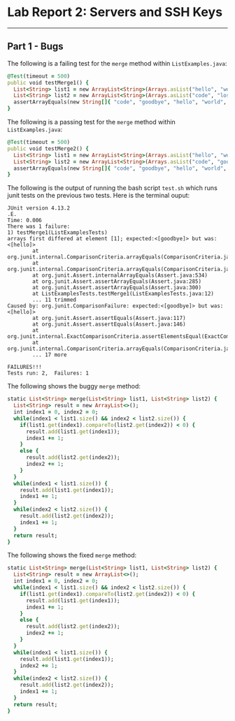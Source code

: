 # Lab Report 2: Servers and SSH Keys

---
## Part 1 - Bugs

The following is a failing test for the `merge` method within `ListExamples.java`:

```ruby
@Test(timeout = 500)
public void testMerge1() {
  List<String> list1 = new ArrayList<String>(Arrays.asList("hello", "world", "!"));
  List<String> list2 = new ArrayList<String>(Arrays.asList("code", "loser"));
  assertArrayEquals(new String[]{ "code", "goodbye", "hello", "world", "!"}, ListExamples.merge(list1, list2).toArray());
}
```

The following is a passing test for the `merge` method within `ListExamples.java`:

```ruby
@Test(timeout = 500)
public void testMerge2() {
  List<String> list1 = new ArrayList<String>(Arrays.asList("hello", "world", "!"));
  List<String> list2 = new ArrayList<String>(Arrays.asList("code", "goodbye"));
  assertArrayEquals(new String[]{ "code", "goodbye", "hello", "world", "!"}, ListExamples.merge(list1, list2).toArray());
}
```

The following is the output of running the bash script `test.sh` which runs junit tests on the previous two tests. Here is the terminal ouput:
```
JUnit version 4.13.2
.E.
Time: 0.006
There was 1 failure:
1) testMerge1(ListExamplesTests)
arrays first differed at element [1]; expected:<[goodbye]> but was:<[hello]>
        at org.junit.internal.ComparisonCriteria.arrayEquals(ComparisonCriteria.java:78)
        at org.junit.internal.ComparisonCriteria.arrayEquals(ComparisonCriteria.java:28)
        at org.junit.Assert.internalArrayEquals(Assert.java:534)
        at org.junit.Assert.assertArrayEquals(Assert.java:285)
        at org.junit.Assert.assertArrayEquals(Assert.java:300)
        at ListExamplesTests.testMerge1(ListExamplesTests.java:12)
        ... 11 trimmed
Caused by: org.junit.ComparisonFailure: expected:<[goodbye]> but was:<[hello]>
        at org.junit.Assert.assertEquals(Assert.java:117)
        at org.junit.Assert.assertEquals(Assert.java:146)
        at org.junit.internal.ExactComparisonCriteria.assertElementsEqual(ExactComparisonCriteria.java:8)
        at org.junit.internal.ComparisonCriteria.arrayEquals(ComparisonCriteria.java:76)
        ... 17 more

FAILURES!!!
Tests run: 2,  Failures: 1
```
The following shows the buggy `merge` method:
```ruby
static List<String> merge(List<String> list1, List<String> list2) {
  List<String> result = new ArrayList<>();
  int index1 = 0, index2 = 0;
  while(index1 < list1.size() && index2 < list2.size()) {
    if(list1.get(index1).compareTo(list2.get(index2)) < 0) {
      result.add(list1.get(index1));
      index1 += 1;
    }
    else {
      result.add(list2.get(index2));
      index2 += 1;
    }
  }
  while(index1 < list1.size()) {
    result.add(list1.get(index1));
    index1 += 1;
  }
  while(index2 < list2.size()) {
    result.add(list2.get(index2));
    index1 += 1;
  }
  return result;
}
```
The following shows the fixed `merge` method:
```ruby
static List<String> merge(List<String> list1, List<String> list2) {
  List<String> result = new ArrayList<>();
  int index1 = 0, index2 = 0;
  while(index1 < list1.size() && index2 < list2.size()) {
    if(list1.get(index1).compareTo(list2.get(index2)) < 0) {
      result.add(list1.get(index1));
      index1 += 1;
    }
    else {
      result.add(list2.get(index2));
      index2 += 1;
    }
  }
  while(index1 < list1.size()) {
    result.add(list1.get(index1));
    index2 += 1;
  }
  while(index2 < list2.size()) {
    result.add(list2.get(index2));
    index1 += 1;
  }
  return result;
}
```



